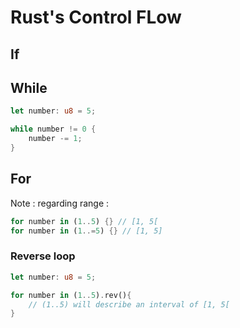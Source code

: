 <h1> Rust's Control FLow </h1>

<h2> If </h2>


<h2> While </h2>

```rust
let number: u8 = 5;

while number != 0 {
    number -= 1;
}
```

<h2> For </h2>

Note : regarding range : 

```rust
for number in (1..5) {} // [1, 5[
for number in (1..=5) {} // [1, 5]
```

<h3> Reverse loop </h3>

```rust
let number: u8 = 5;

for number in (1..5).rev(){
    // (1..5) will describe an interval of [1, 5[
}


```